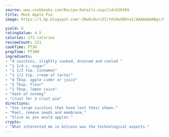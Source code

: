 ```yaml
---
source: www.cookbooks.com/Recipe-Details.aspx?id=536304
title: Mock Apple Pie
image: https://1.bp.blogspot.com/-2Nw8c0urvZI/YA2HwVBOrwI/AAAAAAAABgc/hcoCuYbLRGghREWYfHLERS8jzKEXzVPXwCLcBGAsYHQ/s154/14.png

yield: 6
ratingValue: 4.5
calories: 273 calories
reviewCount: 221
cookTime: PT2H
prepTime: PT38M
ingredients:
- "4 zucchini, slightly cooked, drained and cooled "
- "1 1/4 c. sugar"
- "1 1/2 tsp. cinnamon"
- "1 1/2 tsp. cream of tartar"
- "4 Tbsp. apple cider or juice"
- "2 Tbsp. flour"
- "2 Tbsp. lemon juice"
- "dash of nutmeg"
- "crust for 2-crust pie"
directions:
- "Use large zucchini that have lost their sheen."
- "Peel, remove seeds and membrane."
- "Slice as you would apples."
crypto:
- "What interested me in bitcoin was the technological aspects."
---
```


